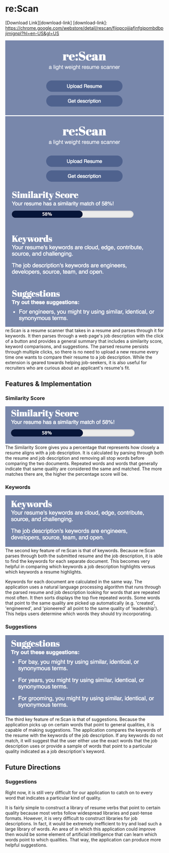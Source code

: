 # re:Scan
[Download Link][download-link]
[download-link]: https://chrome.google.com/webstore/detail/rescan/fjiopcojjjafjnfgipombdbpjimignpl?hl=en-US&gl=US

![Image of reScan Home](docs/production-photos/reScan-home.png)
![Image of reScan Summary](docs/production-photos/results-summary.png)
re:Scan is a resume scanner that takes in a resume and parses through it for keywords. It then parses through a web page's job description with the click of a button and provides a general summary that includes a similarity score, keyword comparisons, and suggestions. The parsed resume persists through multiple clicks, so there is no need to upload a new resume every time one wants to compare their resume to a job description. While the extension is geared towards helping job-seekers, it is also useful for recruiters who are curious about an applicant's resume's fit.

## Features & Implementation
### Similarity Score
![Image of Similarity Score](docs/production-photos/similarity-score.png)
The Similarity Score gives you a percentage that represents how closely a resume aligns with a job description. It is calculated by parsing through both the resume and job description and removing all stop words before comparing the two documents. Repeated words and words that generally indicate that same quality are considered the same and matched. The more matches there are, the higher the percentage score will be.
### Keywords
![Image of Keywords](docs/production-photos/keywords.png)
The second key feature of re:Scan is that of keywords. Because re:Scan parses through both the submitted resume and the job description, it is able to find the keywords for each separate document. This becomes very helpful in comparing which keywords a job description highlights versus which keywords a resume highlights.

Keywords for each document are calculated in the same way. The application uses a natural language processing algorithm that runs through the parsed resume and job description looking for words that are repeated most often. It then sorts displays the top five repeated words. Some words that point to the same quality are picked up automatically (e.g. 'created', 'engineered', and 'pioneered' all point to the same quality of 'leadership'). This helps users determine which words they should try incorporating.

### Suggestions
![Image of Suggestions](docs/production-photos/suggestions.png)
The third key feature of re:Scan is that of suggestions. Because the application picks up on certain words that point to general qualities, it is capable of making suggestions. The application compares the keywords of the resume with the keywords of the job description. If any keywords do not match, it will suggest that the user either use the exact words that the job description uses or provide a sample of words that point to a particular quality indicated as a job description's keyword.

## Future Directions
### Suggestions
Right now, it is still very difficult for our application to catch on to every word that indicates a particular kind of quality.

It is fairly simple to construct a library of resume verbs that point to certain quality because most verbs follow widespread libraries and past-tense formats. However, it is very difficult to construct libraries for job descriptions. In fact, it would be extremely inefficient to try and load such a large library of words. An area of in which this application could improve then would be some element of artificial intelligence that can learn which words point to which qualities. That way, the application can produce more helpful suggestions.

